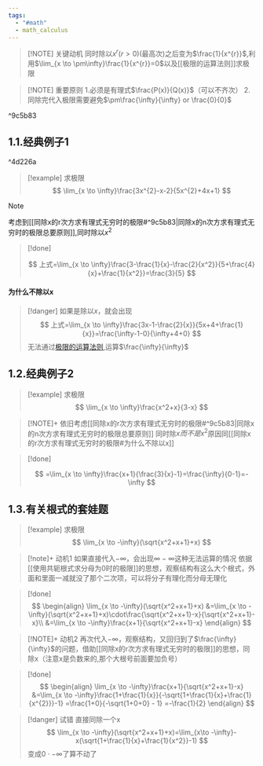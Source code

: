```yaml
---
tags:
  - "#math"
  - math_calculus
---
```


> [!NOTE] 关键动机
>同时除以$x^{r}(r>0)$(最高次)之后变为$\frac{1}{x^{r}}$,利用$\lim_{x \to \pm\infty}\frac{1}{x^{r}}=0$以及[[极限的运算法则]]求极限


> [!NOTE] 重要原则
>1.必须是有理式$\frac{P(x)}{Q(x)}$（可以不齐次）
>2.同除完代入极限需要避免$\pm\frac{\infty}{\infty} or \frac{0}{0}$

^9c5b83

## 1.1.经典例子1

^4d226a

> [!example] 
> 求极限
> $$
> \lim_{x \to \infty}\frac{3x^{2}-x-2}{5x^{2}+4x+1}
> $$
> 

> [!NOTE]
> 考虑到[[同除x的r次方求有理式无穷时的极限#^9c5b83|同除x的n次方求有理式无穷时的极限总要原则]],同时除以$x^2$
> 

> [!done] 
> 
> $$
> 上式=\lim_{x \to \infty}\frac{3-\frac{1}{x}-\frac{2}{x^2}}{5+\frac{4}{x}+\frac{1}{x^2}}=\frac{3}{5}
> $$
> 
#### 为什么不除以x
> [!danger] 
> 如果是除以$x$，就会出现
> $$
> 上式=\lim_{x \to \infty}\frac{3x-1-\frac{2}{x}}{5x+4+\frac{1}{x}}=\frac{\infty-1-0}{\infty+4+0}
> $$
> 无法通过[极限的运算法则](app://obsidian.md/%E6%9E%81%E9%99%90%E7%9A%84%E8%BF%90%E7%AE%97%E6%B3%95%E5%88%99),运算$\frac{\infty}{\infty}$



## 1.2.经典例子2

> [!example] 
> 求极限
> $$
> \lim_{x \to \infty}\frac{x^2+x}{3-x}
> $$

> [!NOTE]+
> 依旧考虑[[同除x的r次方求有理式无穷时的极限#^9c5b83|同除x的n次方求有理式无穷时的极限总要原则]]
> 同时除$x而不是x^2$原因同[[同除x的r次方求有理式无穷时的极限#为什么不除以x]]

> [!done] 
> 
> $$
> =\lim_{x \to \infty}\frac{x+1}{\frac{3}{x}-1}=\frac{\infty}{0-1}=-\infty
> $$



## 1.3.有关根式的套娃题

> [!example] 
> 求极限
> $$
> \lim_{x \to -\infty}(\sqrt{x^2+x+1}+x)
> $$
> 

> [!note]+ 动机1
> 如果直接代入$-\infty$，会出现$\infty-\infty$这种无法运算的情况
> 依据[[使用共轭根式求分母为0时的极限]]的思想，观察结构有这么大个根式，外面和里面一减就没了那个二次项，可以将分子有理化而分母无理化

> [!done] 
> $$
> \begin{align}
> \lim_{x \to -\infty}(\sqrt{x^2+x+1}+x)
> &=\lim_{x \to -\infty}(\sqrt{x^2+x+1}+x)\cdot\frac{\sqrt{x^2+x+1}-x}{\sqrt{x^2+x+1}-x}\\
> &=\lim_{x \to -\infty}\frac{x+1}{\sqrt{x^2+x+1}-x}
> \end{align}
> $$

> [!NOTE]+ 动机2
> 再次代入$-\infty$，观察结构，又回归到了$\frac{\infty}{\infty}$的问题，借助[[同除x的r次方求有理式无穷时的极限]]的思想，同除x（注意x是负数来的,那个大根号前面要加负号）


> [!done] 
> $$
> \begin{align}
> \lim_{x \to -\infty}\frac{x+1}{\sqrt{x^2+x+1}-x}
> &=\lim_{x \to -\infty}\frac{1+\frac{1}{x}}{-\sqrt{1+\frac{1}{x}+\frac{1}{x^{2}}}-1}
> =\frac{1+0}{-\sqrt{1+0+0} - 1}
> =-\frac{1}{2}
> \end{align}
> $$

> [!danger] 试错
> 直接同除一个x
> $$
> \lim_{x \to -\infty}(\sqrt{x^2+x+1}+x)=\lim_{x\to -\infty}-x(\sqrt{1+\frac{1}{x}+\frac{1}{x^2}}-1)
> $$
> 变成$0 \cdot -\infty$了算不动了

